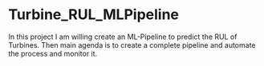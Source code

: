 # Turbine_RUL_MLPipeline


In this project I am willing create an ML-Pipeline to predict the RUL of Turbines. Then main agenda is to create a complete pipeline and automate the process and monitor it.